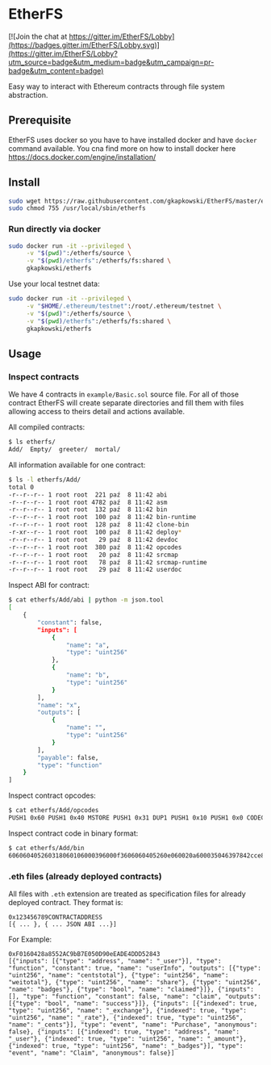 # EtherFS

[![Join the chat at https://gitter.im/EtherFS/Lobby](https://badges.gitter.im/EtherFS/Lobby.svg)](https://gitter.im/EtherFS/Lobby?utm_source=badge&utm_medium=badge&utm_campaign=pr-badge&utm_content=badge)

Easy way to interact with Ethereum contracts through file system abstraction.

## Prerequisite

EtherFS uses docker so you have to have installed docker and have `docker` command available.
You cna find more on how to install docker here https://docs.docker.com/engine/installation/

## Install

```bash
sudo wget https://raw.githubusercontent.com/gkapkowski/EtherFS/master/etherfs.sh -O /usr/local/sbin/etherfs
sudo chmod 755 /usr/local/sbin/etherfs
```
### Run directly via docker

```bash
sudo docker run -it --privileged \
     -v "$(pwd)":/etherfs/source \
     -v "$(pwd)/etherfs":/etherfs/fs:shared \
     gkapkowski/etherfs
```
Use your local testnet data:

```bash
sudo docker run -it --privileged \
     -v "$HOME/.ethereum/testnet":/root/.ethereum/testnet \
     -v "$(pwd)":/etherfs/source \
     -v "$(pwd)/etherfs":/etherfs/fs:shared \
     gkapkowski/etherfs
```

## Usage

### Inspect contracts

We have 4 contracts in `example/Basic.sol` source file. For all of those contract EtherFS will create separate directories and fill them with files allowing access to theirs detail and actions available.

All compiled contracts:

```bash
$ ls etherfs/
Add/  Empty/  greeter/  mortal/
```
All information available for one contract:

```bash
$ ls -l etherfs/Add/
total 0
-r--r--r-- 1 root root  221 paź  8 11:42 abi
-r--r--r-- 1 root root 4782 paź  8 11:42 asm
-r--r--r-- 1 root root  132 paź  8 11:42 bin
-r--r--r-- 1 root root  100 paź  8 11:42 bin-runtime
-r--r--r-- 1 root root  128 paź  8 11:42 clone-bin
-r-xr--r-- 1 root root  100 paź  8 11:42 deploy*
-r--r--r-- 1 root root   29 paź  8 11:42 devdoc
-r--r--r-- 1 root root  380 paź  8 11:42 opcodes
-r--r--r-- 1 root root   20 paź  8 11:42 srcmap
-r--r--r-- 1 root root   78 paź  8 11:42 srcmap-runtime
-r--r--r-- 1 root root   29 paź  8 11:42 userdoc
```

Inspect ABI for contract:

```bash
$ cat etherfs/Add/abi | python -m json.tool
[
    {
        "constant": false,
        "inputs": [
            {
                "name": "a",
                "type": "uint256"
            },
            {
                "name": "b",
                "type": "uint256"
            }
        ],
        "name": "x",
        "outputs": [
            {
                "name": "",
                "type": "uint256"
            }
        ],
        "payable": false,
        "type": "function"
    }
]
```

Inspect contract opcodes:

```bash
$ cat etherfs/Add/opcodes
PUSH1 0x60 PUSH1 0x40 MSTORE PUSH1 0x31 DUP1 PUSH1 0x10 PUSH1 0x0 CODECOPY PUSH1 0x0 RETURN PUSH1 0x60 PUSH1 0x40 MSTORE PUSH1 0xE0 PUSH1 0x2 EXP PUSH1 0x0 CALLDATALOAD DIV PUSH4 0x97842CCE DUP2 EQ PUSH1 0x1C JUMPI JUMPDEST PUSH1 0x2 JUMP JUMPDEST CALLVALUE PUSH1 0x2 JUMPI PUSH1 0x24 CALLDATALOAD PUSH1 0x4 CALLDATALOAD ADD PUSH1 0x60 SWAP1 DUP2 MSTORE PUSH1 0x20 SWAP1 RETURN
```

Inspect contract code in binary format:

```bash
$ cat etherfs/Add/bin
606060405260318060106000396000f3606060405260e060020a600035046397842cce8114601c575b6002565b34600257602435600435016060908152602090f3
```

### .eth files (already deployed contracts)

All files with `.eth` extension are treated as specification files for already deployed contract. They format is:
```
0x123456789CONTRACTADDRESS
[{ ... }, { ... JSON ABI ...}]
```

For Example:

```
0xF0160428a8552AC9bB7E050D90eEADE4DDD52843
[{"inputs": [{"type": "address", "name": "_user"}], "type": "function", "constant": true, "name": "userInfo", "outputs": [{"type": "uint256", "name": "centstotal"}, {"type": "uint256", "name": "weitotal"}, {"type": "uint256", "name": "share"}, {"type": "uint256", "name": "badges"}, {"type": "bool", "name": "claimed"}]}, {"inputs": [], "type": "function", "constant": false, "name": "claim", "outputs": [{"type": "bool", "name": "success"}]}, {"inputs": [{"indexed": true, "type": "uint256", "name": "_exchange"}, {"indexed": true, "type": "uint256", "name": "_rate"}, {"indexed": true, "type": "uint256", "name": "_cents"}], "type": "event", "name": "Purchase", "anonymous": false}, {"inputs": [{"indexed": true, "type": "address", "name": "_user"}, {"indexed": true, "type": "uint256", "name": "_amount"}, {"indexed": true, "type": "uint256", "name": "_badges"}], "type": "event", "name": "Claim", "anonymous": false}]
```

